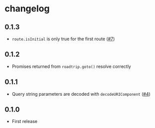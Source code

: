 # changelog

## 0.1.3

* `route.isInitial` is only true for the first route ([#7](https://github.com/Rich-Harris/roadtrip/issues/7))

## 0.1.2

* Promises returned from `roadtrip.goto()` resolve correctly

## 0.1.1

* Query string parameters are decoded with `decodeURIComponent` ([#4](https://github.com/Rich-Harris/roadtrip/issues/4))

## 0.1.0

* First release
